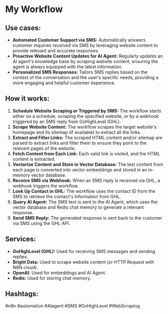 # My Workflow

## Use cases:

- **Automated Customer Support via SMS:** Automatically answers customer inquiries received via SMS by leveraging website content to provide relevant and accurate responses.
- **Proactive Website Content Updates for AI Agent:** Regularly updates an AI agent's knowledge base by scraping website content, ensuring the agent is always equipped with the latest information.
- **Personalized SMS Responses:** Tailors SMS replies based on the context of the conversation and the user's specific needs, providing a more engaging and helpful customer experience.

## How it works:

1.  **Schedule Website Scraping or Triggered by SMS:** The workflow starts either on a schedule, scraping the specified website, or by a webhook triggered by an SMS reply from GoHighLevel (GHL).
2.  **Scrape Website Content:** The workflow scrapes the target website's homepage and its sitemap (if available) to extract all the links.
3.  **Extract and Filter Links:** The scraped HTML content and/or sitemap are parsed to extract links and filter them to ensure they point to the relevant pages of the website.
4.  **Fetch Content from Each Link:** Each valid link is visited, and the HTML content is extracted.
5.  **Vectorize Content and Store in Vector Database:** The text content from each page is converted into vector embeddings and stored in an in-memory vector database.
6.  **Receive SMS via Webhook:** When an SMS reply is received via GHL, a webhook triggers the workflow.
7.  **Look Up Contact in GHL:** The workflow uses the contact ID from the SMS to retrieve the contact's information from GHL.
8.  **Query AI Agent:** The SMS text is sent to the AI Agent, which uses the vector database and Redis chat memory to generate a relevant response.
9.  **Send SMS Reply:** The generated response is sent back to the customer via SMS using the GHL API.

## Services:

-   **GoHighLevel (GHL):** Used for receiving SMS messages and sending replies.
-   **Bright Data:** Used to scrape website content (or HTTP Request with N8N cloud).
-   **OpenAI:** Used for embeddings and AI Agent.
-   **Redis:** Used for storing chat memory.

## Hashtags:

#n8n #automation #AIagent #SMS #GoHighLevel #WebScraping
